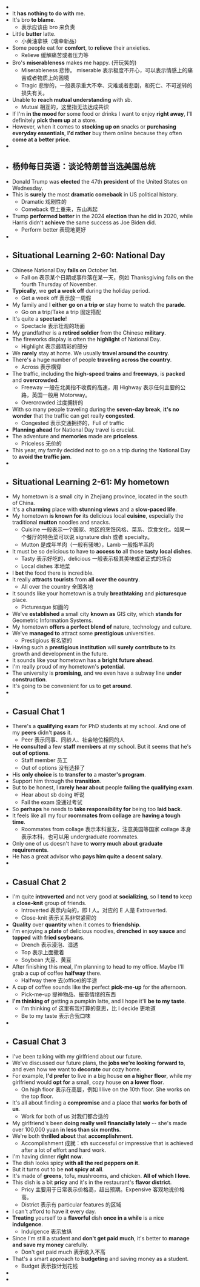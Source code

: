 -
- It **has nothing to do with** me.
- It's bro **to blame**.
	- 表示应该由 bro 来负责
- Little **butter** latte.
	- 小黄油拿铁（瑞幸新品）
- Some people eat for **comfort**, to **relieve** their anxieties.
	- Relieve 缓解痛苦或者压力等
- Bro's **miserableness** makes me happy. (开玩笑的)
	- Miserableness 悲惨。 miserable 表示极度不开心，可以表示情感上的痛苦或者物质上的困境
	- Tragic 悲惨的，一般表示重大不幸、灾难或者悲剧，和死亡、不可逆转的损失有关。
- Unable to **reach mutual understanding** with sb.
	- Mutual 相互的，这里指无法达成共识
- If I'm **in the mood for** some food or drinks I want to enjoy **right away**, I'll definitely **pick them up** at a store.
- However, when it comes to **stocking up on** snacks or **purchasing everyday essentials**, **I'd rather** buy them online because they often **come at a better price**.
-
- ## 杨帅每日英语：谈论特朗普当选美国总统
- Donald Trump was **elected** the 47th **president** of the United States on Wednesday.
- This is **surely** the most **dramatic comeback** in US political history.
	- Dramatic 戏剧性的
	- Comeback 卷土重来，东山再起
- Trump **performed better** in the 2024 **election** than he did in 2020, while Harris didn't **achieve** the same success as Joe Biden did.
	- Perform better 表现地更好
-
- ## Situational Learning 2-60: National Day
- Chinese National Day **falls on** October 1st.
	- Fall on 表示某个日期或事件落在某一天，例如 Thanksgiving falls on the fourth Thursday of November.
- **Typically**, we **get a week off** during the holiday period.
	- Get a week off 表示放一周假
- My family and I **either** **go on a trip** **or** stay home to watch the **parade**.
	- Go on a trip/Take a trip 固定搭配
- It's quite a **spectacle**!
	- Spectacle 表示壮观的场面
- My grandfather is a **retired soldier** from the Chinese **military**.
- The fireworks display is often the **highlight** of National Day.
	- Highlight 表示最精彩的部分
- We **rarely** stay at home. We usually **travel around the country**.
- There's a huge number of people **traveling across the country**.
	- Across 表示横穿
- The traffic, including the **high-speed trains** and **freeways**, is **packed** and **overcrowded**.
	- Freeway 一般在北美指不收费的高速，用 Highway 表示任何主要的公路，英国一般用 Motorway。
	- Overcrowded 过度拥挤的
- With so many people traveling during the **seven-day break**, **it's no wonder** that the traffic can get really **congested**.
	- Congested 表示交通拥挤的，Full of traffic
- **Planning ahead** for National Day travel is crucial.
- The adventure and **memories** made are **priceless**.
	- Priceless 无价的
- This year, my family decided not to go on a trip during the National Day to **avoid the traffic jam**.
-
- ## Situational Learning 2-61: My hometown
- My hometown is a small city in Zhejiang province, located in the south of China.
- It's a **charming** place with **stunning views** and a **slow-paced life**.
- My hometown **is known for** its delicious local **cuisine**, especially the traditional **mutton** noodles and snacks.
	- Cuisine 一般表示一个国家、地区的烹饪风格、菜系、饮食文化。如果一个餐厅的特色菜可以说 signature dish 或者 specialty。
	- Mutton 是成年羊肉（一般有骚味），Lamb 一般指羊羔肉
- It must be so delicious to have to **access to** all those **tasty** **local dishes**.
	- Tasty 表示好吃的，delicious 一般表示极其美味或者正式的场合
	- Local dishes 本地菜
- I **bet** the food there is incredible.
- It really **attracts** **tourists** from **all over the country**.
	- All over the country 全国各地
- It sounds like your hometown is a truly **breathtaking** and **picturesque** place.
	- Picturesque 如画的
- We've **established** a small city **known as** GIS city, which **stands for** Geometric Information Systems.
- My hometown **offers a perfect blend of** nature, technology and culture.
- We've **managed to** attract some **prestigious** universities.
	- Prestigious 有名望的
- Having such a **prestigious institution** will **surely** **contribute to** its growth and development in the future.
- It sounds like your hometown has a **bright future ahead**.
- I'm really proud of my hometown's **potential**.
- The university is **promising**, and we even have a subway line **under construction**.
- It's going to be convenient for us to **get around**.
-
- ## Casual Chat 1
- There's a **qualifying exam** for PhD students at my school. And one of my **peers** didn't **pass** it.
	- Peer 表示同事、同龄人、社会地位相同的人
- He **consulted** a few **staff members** at my school. But it seems that he's **out of options**.
	- Staff member 员工
	- Out of options 没有选择了
- His **only choice** is to **transfer to** a **master's program**.
- Support him through the **transition**.
- But to be honest, I **rarely** **hear about** people **failing the qualifying exam**.
	- Hear about sb doing 听说
	- Fail the exam 没通过考试
- So **perhaps** he needs to **take responsibility for** being too **laid back**.
- It feels like all my four **roommates from collage** are **having a tough time**.
	- Roommates from collage 表示本科室友，注意美国等国家 collage 本身表示本科，也可以用 undergraduate roommates.
- Only one of us doesn't have to **worry much about** **graduate requirements**.
- He has a great advisor who **pays him quite a decent salary**.
-
- ## Casual Chat 2
- I'm quite **introverted** and not very good at **socializing**, so I **tend to** keep a **close-knit** group of friends.
	- Introverted 表示内向的，即 I 人。对应的 E 人是 Extroverted.
	- Close-knit 表示关系非常紧密的
- **Quality** over **quantity** when it comes to **friendship**.
- I'm enjoying a **plate** of delicious noodles, **drenched** in **soy sauce** and **topped** with **fried soybeans**.
	- Drench 表示浸泡、湿透
	- Top 表示上面撒着
	- Soybean 大豆、黄豆
- After finishing this meal, I'm planning to head to my office. Maybe I'll grab a cup of coffee **halfway** there.
	- Halfway there 去(office)的半途
- A cup of coffee sounds like the perfect **pick-me-up** for the afternoon.
	- Pick-me-up 提神物品、振奋情绪的东西
- **I'm thinking of** getting a pumpkin latte, and I hope it'll **be to my taste**.
	- I'm thinking of 这里有我打算的意思，比 I decide 更地道
	- Be to my taste 表示合我口味
-
- ## Casual Chat 3
- I've been talking with my girlfriend about our future.
- We've discussed our future plans, the **jobs we're looking forward to**, and even how we want to **decorate** our cozy home.
- For example, **I'd prefer** to live in a big house **on a higher floor**, while my girlfriend would **opt for** a small, cozy house **on a lower floor**.
	- On high floor 表示在高层，例如 I live on the 10th floor. She works on the top floor.
- It's all about finding a **compromise** and a place that **works for both of us**.
	- Work for both of us 对我们都合适的
- My girlfriend's been **doing really well financially lately** -- she's made over 100,000 yuan **in less than six months**.
- We're both **thrilled about** that **accomplishment**.
	- Accomplishment 成就：sth successful or impressive that is achieved after a lot of effort and hard work.
- I'm having dinner **right now**.
- The dish looks spicy **with all the red peppers on it**.
- But it turns out to be **not spicy at all**.
- It's made of **greens**, tofu, mushrooms, and chicken. **All of which I love**.
- This dish is a bit **pricy** and it's in the restaurant's **flavor district**.
	- Pricy 主要用于日常表示价格高，超出预期。Expensive 客观地说价格高。
	- District 表示有 particular features 的区域
- I can't afford to have it every day.
- **Treating** yourself to a **flavorful** dish **once in a while** is a nice **indulgence**.
	- Indulgence 表示放纵
- Since I'm still a student and **don't get paid much**, it's better to **manage and save my money** carefully.
	- Don't get paid much 表示收入不高
- That's a smart approach to **budgeting** and saving money as a student.
	- Budget 表示按计划花钱
-
-